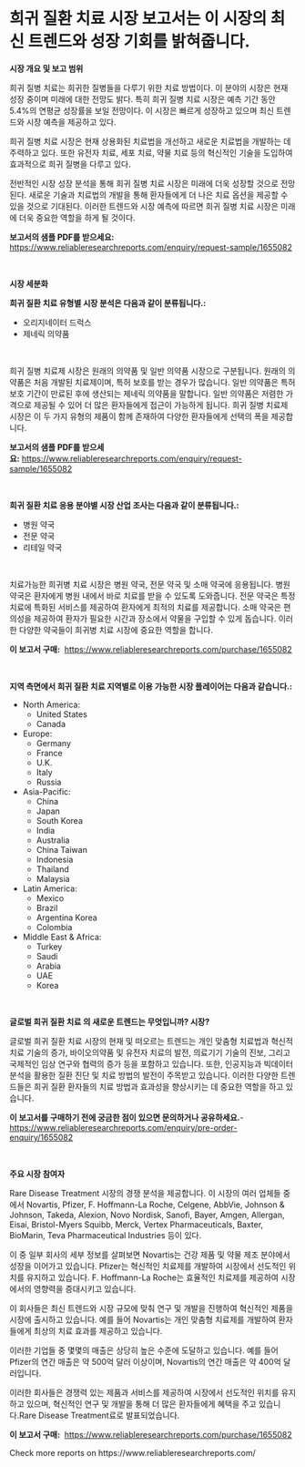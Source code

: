 <p><h1>희귀 질환 치료 시장 보고서는 이 시장의 최신 트렌드와 성장 기회를 밝혀줍니다.</h1></p><p><strong>시장 개요 및 보고 범위</strong></p>
<p><p>희귀 질병 치료는 희귀한 질병들을 다루기 위한 치료 방법이다. 이 분야의 시장은 현재 성장 중이며 미래에 대한 전망도 밝다. 특히 희귀 질병 치료 시장은 예측 기간 동안 5.4%의 연평균 성장률을 보일 전망이다. 이 시장은 빠르게 성장하고 있으며 최신 트렌드와 시장 예측을 제공하고 있다. </p><p>희귀 질병 치료 시장은 현재 상용화된 치료법을 개선하고 새로운 치료법을 개발하는 데 주력하고 있다. 또한 유전자 치료, 세포 치료, 약물 치료 등의 혁신적인 기술을 도입하여 효과적으로 희귀 질병을 다루고 있다. </p><p>전반적인 시장 성장 분석을 통해 희귀 질병 치료 시장은 미래에 더욱 성장할 것으로 전망된다. 새로운 기술과 치료법의 개발을 통해 환자들에게 더 나은 치료 옵션을 제공할 수 있을 것으로 기대된다. 이러한 트렌드와 시장 예측에 따르면 희귀 질병 치료 시장은 미래에 더욱 중요한 역할을 하게 될 것이다.</p></p>
<p><strong>보고서의 샘플 PDF를 받으세요:</strong> <a href="https://www.reliableresearchreports.com/enquiry/request-sample/1655082">https://www.reliableresearchreports.com/enquiry/request-sample/1655082</a></p>
<p>&nbsp;</p>
<p><strong>시장 세분화</strong></p>
<p><strong>희귀 질환 치료 유형별 시장 분석은 다음과 같이 분류됩니다.:</strong></p>
<p><ul><li>오리지네이터 드럭스</li><li>제네릭 의약품</li></ul></p>
<p>&nbsp;</p>
<p><p>희귀 질병 치료제 시장은 원래의 의약품 및 일반 의약품 시장으로 구분됩니다. 원래의 의약품은 처음 개발된 치료제이며, 특허 보호를 받는 경우가 많습니다. 일반 의약품은 특허 보호 기간이 만료된 후에 생산되는 제네릭 의약품을 말합니다. 일반 의약품은 저렴한 가격으로 제공될 수 있어 더 많은 환자들에게 접근이 가능하게 됩니다. 희귀 질병 치료제 시장은 이 두 가지 유형의 제품이 함께 존재하여 다양한 환자들에게 선택의 폭을 제공합니다.</p></p>
<p><strong>보고서의 샘플 PDF를 받으세요:</strong>&nbsp;<a href="https://www.reliableresearchreports.com/enquiry/request-sample/1655082">https://www.reliableresearchreports.com/enquiry/request-sample/1655082</a></p>
<p>&nbsp;</p>
<p><strong> 희귀 질환 치료 응용 분야별 시장 산업 조사는 다음과 같이 분류됩니다.:</strong></p>
<p><ul><li>병원 약국</li><li>전문 약국</li><li>리테일 약국</li></ul></p>
<p>&nbsp;</p>
<p><p>치료가능한 희귀병 치료 시장은 병원 약국, 전문 약국 및 소매 약국에 응용됩니다. 병원 약국은 환자에게 병원 내에서 바로 치료를 받을 수 있도록 도와줍니다. 전문 약국은 특정 치료에 특화된 서비스를 제공하여 환자에게 최적의 치료를 제공합니다. 소매 약국은 편의성을 제공하여 환자가 필요한 시간과 장소에서 약물을 구입할 수 있게 돕습니다. 이러한 다양한 약국들이 희귀병 치료 시장에 중요한 역할을 합니다.</p></p>
<p><strong>이 보고서 구매:</strong>&nbsp; <a href="https://www.reliableresearchreports.com/purchase/1655082">https://www.reliableresearchreports.com/purchase/1655082</a></p>
<p>&nbsp;</p>
<p><strong>지역 측면에서 희귀 질환 치료 지역별로 이용 가능한 시장 플레이어는 다음과 같습니다.:</strong></p>
<p><ul>
    <li>
        North America:
        <ul>
            <li>United States</li>
            <li>Canada</li>
        </ul>
    </li>
    <li>
        Europe:
        <ul>
            <li>Germany</li>
            <li>France</li>
            <li>U.K.</li>
            <li>Italy</li>
            <li>Russia</li>
        </ul>
    </li>
    <li>
        Asia-Pacific:
        <ul>
            <li>China</li>
            <li>Japan</li>
            <li>South Korea</li>
            <li>India</li>
            <li>Australia</li>
            <li>China Taiwan</li>
            <li>Indonesia</li>
            <li>Thailand</li>
            <li>Malaysia</li>
        </ul>
    </li>
    <li>
        Latin America:
        <ul>
            <li>Mexico</li>
            <li>Brazil</li>
            <li>Argentina Korea</li>
            <li>Colombia</li>
        </ul>
    </li>
    <li>
        Middle East & Africa:
        <ul>
            <li>Turkey</li>
            <li>Saudi</li>
            <li>Arabia</li>
            <li>UAE</li>
            <li>Korea</li>
        </ul>
    </li>
    </ul></p>
<p>&nbsp;</p>
<p><strong>글로벌 희귀 질환 치료 의 새로운 트렌드는 무엇입니까? 시장?</strong></p>
<p><p>글로벌 희귀 질환 치료 시장의 현재 및 떠오르는 트렌드는 개인 맞춤형 치료법과 혁신적 치료 기술의 증가, 바이오의약품 및 유전자 치료의 발전, 의료기기 기술의 진보, 그리고 국제적인 임상 연구와 협력의 증가 등을 포함하고 있습니다. 또한, 인공지능과 빅데이터 분석을 활용한 질환 진단 및 치료 방법의 발전이 주목받고 있습니다. 이러한 다양한 트렌드들은 희귀 질환 환자들의 치료 방법과 효과성을 향상시키는 데 중요한 역할을 하고 있습니다.</p></p>
<p><strong>이 보고서를 구매하기 전에 궁금한 점이 있으면 문의하거나 공유하세요.</strong>- <a href="https://www.reliableresearchreports.com/enquiry/pre-order-enquiry/1655082">https://www.reliableresearchreports.com/enquiry/pre-order-enquiry/1655082</a></p>
<p>&nbsp;</p>
<p><strong>주요 시장 참여자</strong></p>
<p><p>Rare Disease Treatment 시장의 경쟁 분석을 제공합니다. 이 시장의 여러 업체들 중에서 Novartis, Pfizer, F. Hoffmann-La Roche, Celgene, AbbVie, Johnson & Johnson, Takeda, Alexion, Novo Nordisk, Sanofi, Bayer, Amgen, Allergan, Eisai, Bristol-Myers Squibb, Merck, Vertex Pharmaceuticals, Baxter, BioMarin, Teva Pharmaceutical Industries 등이 있다. </p><p>이 중 일부 회사의 세부 정보를 살펴보면 Novartis는 건강 제품 및 약물 제조 분야에서 성장을 이어가고 있습니다. Pfizer는 혁신적인 치료제를 개발하여 시장에서 선도적인 위치를 유지하고 있습니다. F. Hoffmann-La Roche는 효율적인 치료제를 제공하여 시장에서의 영향력을 증대시키고 있습니다.</p><p>이 회사들은 최신 트렌드와 시장 규모에 맞춰 연구 및 개발을 진행하여 혁신적인 제품을 시장에 출시하고 있습니다. 예를 들어 Novartis는 개인 맞춤형 치료제를 개발하여 환자들에게 최상의 치료 효과를 제공하고 있습니다.</p><p>이러한 기업들 중 몇몇의 매출은 상당히 높은 수준에 도달하고 있습니다. 예를 들어 Pfizer의 연간 매출은 약 500억 달러 이상이며, Novartis의 연간 매출은 약 400억 달러입니다. </p><p>이러한 회사들은 경쟁력 있는 제품과 서비스를 제공하여 시장에서 선도적인 위치를 유지하고 있으며, 혁신적인 연구 및 개발을 통해 더 많은 환자들에게 혜택을 주고 있습니다.Rare Disease Treatment료로 발표되었습니다.</p></p>
<p><strong>이 보고서 구매:</strong>&nbsp;&nbsp;<a href="https://www.reliableresearchreports.com/purchase/1655082">https://www.reliableresearchreports.com/purchase/1655082</a></p>
<p>Check more reports on https://www.reliableresearchreports.com/</p>
